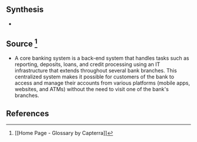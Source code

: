 ## Synthesis
- 
## Source [^1]
- A core banking system is a back-end system that handles tasks such as reporting, deposits, loans, and credit processing using an IT infrastructure that extends throughout several bank branches. This centralized system makes it possible for customers of the bank to access and manage their accounts from various platforms (mobile apps, websites, and ATMs) without the need to visit one of the bank's branches.
## References

[^1]: [[Home Page - Glossary by Capterra]]